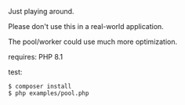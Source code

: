 Just playing around.

Please don't use this in a real-world application.

The pool/worker could use much more optimization.

requires: PHP 8.1

test:

```shell
$ composer install
$ php examples/pool.php
```
